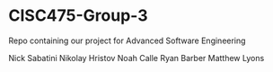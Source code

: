 # CISC475-Group-3
Repo containing our project for Advanced Software Engineering


Nick Sabatini
Nikolay Hristov
Noah Calle
Ryan Barber
Matthew Lyons
